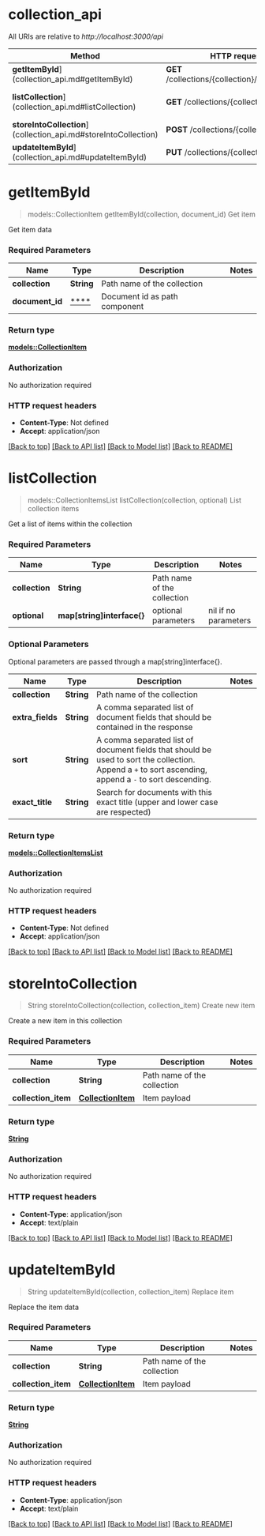 # collection_api

All URIs are relative to *http://localhost:3000/api*

Method | HTTP request | Description
------------- | ------------- | -------------
**getItemById**](collection_api.md#getItemById) | **GET** /collections/{collection}/{documentId} | Get item
**listCollection**](collection_api.md#listCollection) | **GET** /collections/{collection} | List collection items
**storeIntoCollection**](collection_api.md#storeIntoCollection) | **POST** /collections/{collection} | Create new item
**updateItemById**](collection_api.md#updateItemById) | **PUT** /collections/{collection} | Replace item


# **getItemById**
> models::CollectionItem getItemById(collection, document_id)
Get item

Get item data

### Required Parameters

Name | Type | Description  | Notes
------------- | ------------- | ------------- | -------------
  **collection** | **String**| Path name of the collection | 
  **document_id** | [****](.md)| Document id as path component | 

### Return type

[**models::CollectionItem**](CollectionItem.md)

### Authorization

No authorization required

### HTTP request headers

 - **Content-Type**: Not defined
 - **Accept**: application/json

[[Back to top]](#) [[Back to API list]](../README.md#documentation-for-api-endpoints) [[Back to Model list]](../README.md#documentation-for-models) [[Back to README]](../README.md)

# **listCollection**
> models::CollectionItemsList listCollection(collection, optional)
List collection items

Get a list of items within the collection

### Required Parameters

Name | Type | Description  | Notes
------------- | ------------- | ------------- | -------------
  **collection** | **String**| Path name of the collection | 
 **optional** | **map[string]interface{}** | optional parameters | nil if no parameters

### Optional Parameters
Optional parameters are passed through a map[string]interface{}.

Name | Type | Description  | Notes
------------- | ------------- | ------------- | -------------
 **collection** | **String**| Path name of the collection | 
 **extra_fields** | **String**| A comma separated list of document fields that should be contained in the response  | 
 **sort** | **String**| A comma separated list of document fields that should be used to sort the collection. Append a `+` to sort ascending, append a `-` to sort descending.  | 
 **exact_title** | **String**| Search for documents with this exact title (upper and lower case are respected)  | 

### Return type

[**models::CollectionItemsList**](CollectionItemsList.md)

### Authorization

No authorization required

### HTTP request headers

 - **Content-Type**: Not defined
 - **Accept**: application/json

[[Back to top]](#) [[Back to API list]](../README.md#documentation-for-api-endpoints) [[Back to Model list]](../README.md#documentation-for-models) [[Back to README]](../README.md)

# **storeIntoCollection**
> String storeIntoCollection(collection, collection_item)
Create new item

Create a new item in this collection

### Required Parameters

Name | Type | Description  | Notes
------------- | ------------- | ------------- | -------------
  **collection** | **String**| Path name of the collection | 
  **collection_item** | [**CollectionItem**](CollectionItem.md)| Item payload | 

### Return type

[**String**](string.md)

### Authorization

No authorization required

### HTTP request headers

 - **Content-Type**: application/json
 - **Accept**: text/plain

[[Back to top]](#) [[Back to API list]](../README.md#documentation-for-api-endpoints) [[Back to Model list]](../README.md#documentation-for-models) [[Back to README]](../README.md)

# **updateItemById**
> String updateItemById(collection, collection_item)
Replace item

Replace the item data

### Required Parameters

Name | Type | Description  | Notes
------------- | ------------- | ------------- | -------------
  **collection** | **String**| Path name of the collection | 
  **collection_item** | [**CollectionItem**](CollectionItem.md)| Item payload | 

### Return type

[**String**](string.md)

### Authorization

No authorization required

### HTTP request headers

 - **Content-Type**: application/json
 - **Accept**: text/plain

[[Back to top]](#) [[Back to API list]](../README.md#documentation-for-api-endpoints) [[Back to Model list]](../README.md#documentation-for-models) [[Back to README]](../README.md)

